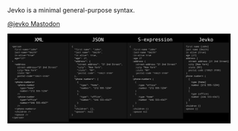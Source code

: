 Jevko is a minimal general-purpose syntax.

[@jevko Mastodon](https://layer8.space/@jevko)

![comparison](profile/comparison.png)
